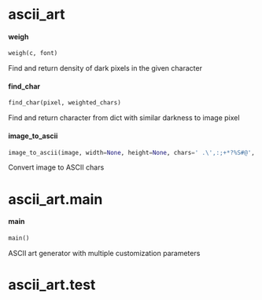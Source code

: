 <a name="ascii_art"></a>
# ascii\_art

<a name="ascii_art.weigh"></a>
#### weigh

```python
weigh(c, font)
```

Find and return density of dark pixels in the given character

<a name="ascii_art.find_char"></a>
#### find\_char

```python
find_char(pixel, weighted_chars)
```

Find and return character from dict with similar darkness to image pixel

<a name="ascii_art.image_to_ascii"></a>
#### image\_to\_ascii

```python
image_to_ascii(image, width=None, height=None, chars=' .\',:;+*?%S#@', font=None, invert=False, normalize=False)
```

Convert image to ASCII chars

<a name="ascii_art.main"></a>
# ascii\_art.main

<a name="ascii_art.main.main"></a>
#### main

```python
main()
```

ASCII art generator with multiple customization parameters

<a name="ascii_art.test"></a>
# ascii\_art.test

